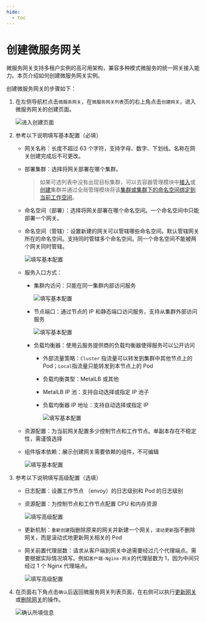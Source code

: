 ```yaml
---
hide:
  - toc
---
```


# 创建微服务网关

微服务网关支持多租户实例的高可用架构，兼容多种模式微服务的统一网关接入能力。本页介绍如何创建微服务网关实例。

创建微服务网关的步骤如下：

1. 在左侧导航栏点击`微服务网关`，在`微服务网关列表`页的右上角点击`创建网关`，进入微服务网关的创建页面。

    ![进入创建页面](https://community-github.cn-sh2.ufileos.com/daocloud-docs-images/docs/skoala/ms-gateway/gateway/imgs/enter-creation-page.png)

2. 参考以下说明填写基本配置（必填）

    - 网关名称：长度不超过 63 个字符，支持字母、数字、下划线。名称在网关创建完成后不可更改。
    - 部署集群：选择将网关部署在哪个集群。

        > 如果可选列表中没有出现目标集群，可以去容器管理模块中[接入](../../../kpanda/user-guide/clusters/integrate-cluster.md)或[创建](../../../kpanda/user-guide/clusters/create-cluster.md)集群并通过全局管理模块将该[集群或集群下的命名空间绑定到当前工作空间](../../../ghippo/user-guide/workspace/quota/#_4)。

    - 命名空间（部署）：选择将网关部署在哪个命名空间。一个命名空间中只能部署一个网关。
    - 命名空间（管辖）：设置新建的网关可以管辖哪些命名空间。默认管辖网关所在的命名空间。支持同时管辖多个命名空间。同一个命名空间不能被两个网关同时管辖。

        ![填写基本配置](https://community-github.cn-sh2.ufileos.com/daocloud-docs-images/docs/skoala/ms-gateway/gateway/imgs/config.png)

    - 服务入口方式：

        - 集群内访问：只能在同一集群内部访问服务

            ![填写基本配置](https://community-github.cn-sh2.ufileos.com/daocloud-docs-images/docs/skoala/ms-gateway/gateway/imgs/config01.png)

        - 节点端口：通过节点的 IP 和静态端口访问服务，支持从集群外部访问服务

            ![填写基本配置](https://community-github.cn-sh2.ufileos.com/daocloud-docs-images/docs/skoala/ms-gateway/gateway/imgs/config02.png)

        - 负载均衡器：使用云服务提供商的负载均衡器使得服务可以公开访问

            - 外部流量策略：`Cluster` 指流量可以转发到集群中其他节点上的 Pod；`Local`指流量只能转发到本节点上的 Pod
            - 负载均衡类型：MetalLB 或其他
            - MetalLB IP 池：支持自动选择或指定 IP 池子
            - 负载均衡器 IP 地址：支持自动选择或指定 IP

                ![填写基本配置](https://community-github.cn-sh2.ufileos.com/daocloud-docs-images/docs/skoala/ms-gateway/gateway/imgs/config03.png)

    - 资源配置：为当前网关配置多少控制节点和工作节点。单副本存在不稳定性，需谨慎选择
    - 组件版本依赖：展示创建网关需要依赖的组件，不可编辑

        ![填写基本配置](https://community-github.cn-sh2.ufileos.com/daocloud-docs-images/docs/skoala/ms-gateway/gateway/imgs/config04.png)

3. 参考以下说明填写高级配置（选填）

    - 日志配置：设置工作节点 （envoy）的日志级别和 Pod 的日志级别
    - 资源配置：为控制节点和工作节点配置 CPU 和内存资源

        ![填写高级配置](https://community-github.cn-sh2.ufileos.com/daocloud-docs-images/docs/skoala/ms-gateway/gateway/imgs/config05.png)

    - 更新机制：`重新创建`指删除原来的网关并新建一个网关，`滚动更新`指不删除网关，而是滚动式地更新网关相关的 Pod
    - 网关前置代理层数：请求从客户端到网关中途需要经过几个代理端点。需要根据实际情况填写。例如`客户端-Nginx-网关`的代理层数为 1，因为中间只经过 1 个 Nginx 代理端点。

        ![填写高级配置](https://community-github.cn-sh2.ufileos.com/daocloud-docs-images/docs/skoala/ms-gateway/gateway/imgs/config06.png)

4. 在页面右下角点击`确认`后返回微服务网关列表页面，在右侧可以执行[更新网关](update-gateway.md)或[删除网关](delete-gateway.md)的操作。

    ![确认所填信息](https://community-github.cn-sh2.ufileos.com/daocloud-docs-images/docs/skoala/ms-gateway/gateway/imgs/confirm.png)
